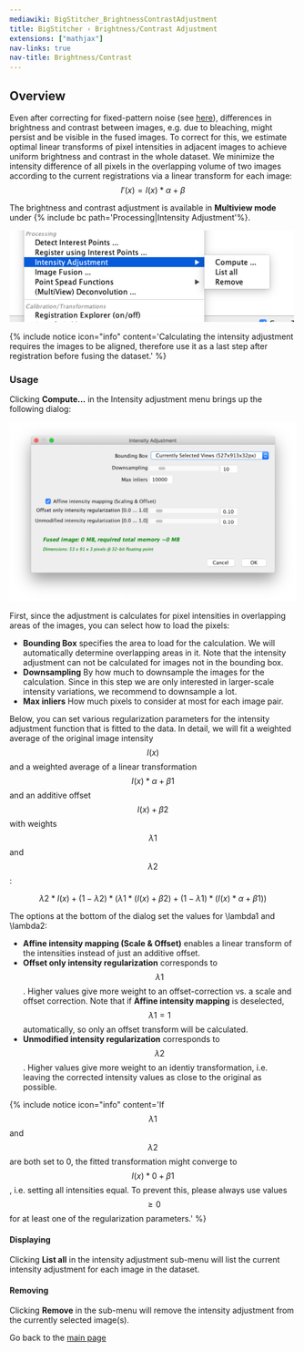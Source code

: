 ```yaml
---
mediawiki: BigStitcher_BrightnessContrastAdjustment
title: BigStitcher › Brightness/Contrast Adjustment
extensions: ["mathjax"]
nav-links: true
nav-title: Brightness/Contrast
---
```


## Overview

Even after correcting for fixed-pattern noise (see [here](/plugins/bigstitcher/flatfield-correction)), differences in brightness and contrast between images, e.g. due to bleaching, might persist and be visible in the fused images. To correct for this, we estimate optimal linear transforms of pixel intensities in adjacent images to achieve uniform brightness and contrast in the whole dataset. We minimize the intensity difference of all pixels in the overlapping volume of two images according to the current registrations via a linear transform for each image: $$I'(x) = I(x) * \alpha + \beta$$

The brightness and contrast adjustment is available in **Multiview mode** under {% include bc path='Processing|Intensity Adjustment'%}.

<img src="/media/plugins/bigstitcher/bigstitcher-intensity-adjustment-menu.png" width="500"/>

{% include notice icon="info" content='Calculating the intensity adjustment requires the images to be aligned, therefore use it as a last step after registration before fusing the dataset.' %}

### Usage

Clicking **Compute...** in the Intensity adjustment menu brings up the following dialog:

<img src="/media/plugins/bigstitcher/bigstitcher-intensity-adjustment-dialog.png" width="600"/>

First, since the adjustment is calculates for pixel intensities in overlapping areas of the images, you can select how to load the pixels:

-   **Bounding Box** specifies the area to load for the calculation. We will automatically determine overlapping areas in it. Note that the intensity adjustment can not be calculated for images not in the bounding box.
-   **Downsampling** By how much to downsample the images for the calculation. Since in this step we are only interested in larger-scale intensity variations, we recommend to downsample a lot.
-   **Max inliers** How much pixels to consider at most for each image pair.

Below, you can set various regularization parameters for the intensity adjustment function that is fitted to the data. In detail, we will fit a weighted average of the original image intensity $$I(x)$$ and a weighted average of a linear transformation $$I(x) * \alpha + \beta1$$ and an additive offset $$I(x) + \beta2$$ with weights $$\lambda1$$ and $$\lambda2$$:

$$\lambda2 * I(x) + (1-\lambda2) * (\lambda1 * (I(x) + \beta2) + (1 - \lambda1) * (I(x) * \alpha + \beta1) )$$

The options at the bottom of the dialog set the values for \lambda1 and \lambda2:

-   **Affine intensity mapping (Scale & Offset)** enables a linear transform of the intensities instead of just an additive offset.
-   **Offset only intensity regularization** corresponds to $$\lambda1$$. Higher values give more weight to an offset-correction vs. a scale and offset correction. Note that if **Affine intensity mapping** is deselected, $$\lambda1 = 1$$ automatically, so only an offset transform will be calculated.
-   **Unmodified intensity regularization** corresponds to $$\lambda2$$. Higher values give more weight to an identiy transformation, i.e. leaving the corrected intensity values as close to the original as possible.

{% include notice icon="info" content='If $$\lambda1$$ and $$\lambda2$$ are both set to 0, the fitted transformation might converge to $$I(x) * 0 + \beta1$$, i.e. setting all intensities equal. To prevent this, please always use values $$\ge 0$$ for at least one of the regularization parameters.' %}

#### Displaying

Clicking **List all** in the intensity adjustment sub-menu will list the current intensity adjustment for each image in the dataset.

#### Removing

Clicking **Remove** in the sub-menu will remove the intensity adjustment from the currently selected image(s).

Go back to the [main page](/plugins/bigstitcher#documentation)
